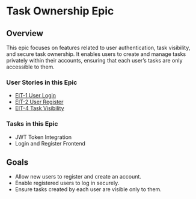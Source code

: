 # Task Ownership Epic

## Overview
This epic focuses on features related to user authentication, task visibility, and secure task ownership. It enables users to create and manage tasks privately within their accounts, ensuring that each user’s tasks are only accessible to them.

### User Stories in this Epic
- [EIT-1 User Login](./EIT-1-User-Login/README.md)
- [EIT-2 User Register](./EIT-2-User-Register/README.md)
- [EIT-4 Task Visibility](./EIT-4-Task-Visibility/README.md)

### Tasks in this Epic
- JWT Token Integration
- Login and Register Frontend

## Goals
- Allow new users to register and create an account.
- Enable registered users to log in securely.
- Ensure tasks created by each user are visible only to them.
